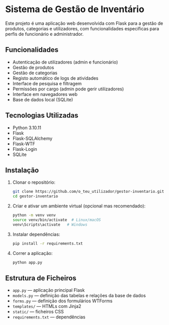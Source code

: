 # Sistema de Gestão de Inventário

Este projeto é uma aplicação web desenvolvida com Flask para a gestão de produtos, categorias e utilizadores, com funcionalidades específicas para perfis de funcionário e administrador.

## Funcionalidades

- Autenticação de utilizadores (admin e funcionário)
- Gestão de produtos
- Gestão de categorias
- Registo automático de logs de atividades
- Interface de pesquisa e filtragem
- Permissões por cargo (admin pode gerir utilizadores)
- Interface em navegadores web
- Base de dados local (SQLite)

## Tecnologias Utilizadas

- Python 3.10.11
- Flask
- Flask-SQLAlchemy
- Flask-WTF
- Flask-Login
- SQLite

## Instalação

1. Clonar o repositório:
   ```bash
   git clone https://github.com/o_teu_utilizador/gestor-inventario.git
   cd gestor-inventario
   ```

2. Criar e ativar um ambiente virtual (opcional mas recomendado):
   ```bash
   python -m venv venv
   source venv/bin/activate  # Linux/macOS
   venv\Scripts\activate   # Windows
   ```

3. Instalar dependências:
   ```bash
   pip install -r requirements.txt
   ```

4. Correr a aplicação:
   ```bash
   python app.py
   ```

## Estrutura de Ficheiros

- `app.py` — aplicação principal Flask
- `models.py` — definição das tabelas e relações da base de dados
- `forms.py` — definição dos formulários WTForms
- `templates/` — HTMLs com Jinja2
- `static/` — ficheiros CSS
- `requirements.txt` — dependências
